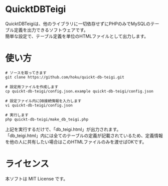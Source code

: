 # QuicktDBTeigi

QuicktDBTeigiは、他のライブラリに一切依存せずにPHPのみでMySQLのテーブル定義を出力できるソフトウェアです。  
簡単な設定で、テーブル定義を単位のHTMLファイルとして出力します。


# 使い方

```
# ソースを取ってきます
git clone https://github.com/hoku/quickt-db-teigi.git

# 設定用ファイルを作成します
cp quickt-db-teigi/config.json.example quickt-db-teigi/config.json

# 設定ファイル内にDB接続情報を入力します
vi quickt-db-teigi/config.json

# 実行します
php quickt-db-teigi/make_db_teigi.php
```

上記を実行するだけで、「db_teigi.html」が出力されます。  
「db_teigi.html」内には全てのテーブルの定義が記載されているため、定義情報を他の人に共有したい場合はこのHTMLファイルのみを渡せばOKです。


# ライセンス

本ソフトは MIT License です。
